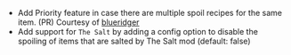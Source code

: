 * Add Priority feature in case there are multiple spoil recipes for the same item. (PR) Courtesy of [blueridger](https://github.com/Mrbysco/Spoiled/pull/42)
* Add support for `The Salt` by adding a config option to disable the spoiling of items that are salted by The Salt mod (default: false)